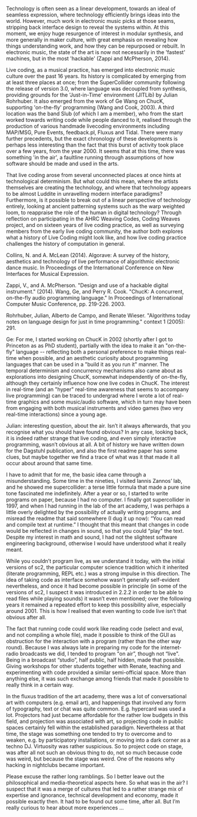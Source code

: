 Technology is often seen as a linear development, towards an ideal of seamless expression, where technology efficiently brings ideas into the world. However, much work in electronic music picks at those seams, stripping back interface design to reveal the systems within. At this moment, we enjoy huge resurgence of interest in modular synthesis, and more generally in maker culture, with great emphasis on revealing how things understanding work, and how they can be repurposed or rebuilt. In electronic music, the state of the art is now not necessarily in the 'fastest' machines, but in the most 'hackable' (Zappi and McPherson, 2014).

Live coding, as a musical practice, has emerged into electronic music culture over the past 16 years. Its history is complicated by emerging from at least three places at once; from the SuperCollider community following the release of version 3.0, where language was decoupled from synthesis, providing grounds for the 'Just-in-Time' environment (JITLib) by Julian Rohrhuber. It also emerged from the work of Ge Wang on ChucK, supporting 'on-the-fly' programming (Wang and Cook, 2003). A third location was the band Slub (of which I am a member), who from the start worked towards writing code while people danced to it, realised through the production of various handmade livecoding environments including MAP/MSG, Pure Events, feedback.pl, Fluxus and Tidal. There were many further precedents, but the exact chronology of these developments is perhaps less interesting than the fact that this burst of activity took place over a few years, from the year 2000. It seems that at this time, there was something 'in the air', a faultline running through assumptions of how software should be made and used in the arts.

That live coding arose from several unconnected places at once hints at technological determinism. But what could this mean, where the artists themselves are creating the technology, and where that technology appears to be almost Luddite in unravelling modern interface paradigms? Furthermore, is it possible to break out of a linear perspective of technology entirely, looking at ancient patterning systems such as the warp weighted loom, to reappraise the role of the human in digital technology?
Through reflection on participating in the AHRC Weaving Codes, Coding Weaves project, and on sixteen years of live coding practice, as well as surveying members from the early live coding community, the author both explores what a history of Live Coding might look like, and how live coding practice challenges the history of computation in general.

Collins, N. and A. McLean (2014). Algorave: A survey of the history, aesthetics and technology of live performance of algorithmic electronic dance music. In Proceedings of the International Conference on New Interfaces for Musical Expression.

Zappi, 	V., and A. McPherson. "Design and use of a hackable digital instrument." (2014).
Wang, Ge, and Perry R. Cook. "ChucK: A concurrent, on-the-fly audio programming language." In Proceedings of International Computer Music Conference, pp. 219-226. 2003.

Rohrhuber, Julian, Alberto de Campo, and Renate Wieser. "Algorithms today notes on language design for just in time programming." context 1 (2005): 291.


Ge: For me, I started working on ChucK in 2002 (shortly after I got to Princeton as as PhD student), partially with the idea to make it an "on-the-fly" language -- reflecting both a personal preference to make things real-time when possible, and an aesthetic curiosity about programming languages that can be used in a "build it as you run it" manner. The temporal determinism and concurrency mechanisms also came about as explorations into designing ChucK, somewhat independently of on-the-fly, although they certainly influence how one live codes in ChucK.  The interest in real-time (and an "hyper" real-time awareness that seems to accompany live programming) can be traced to undergrad where I wrote a lot of real-time graphics and some music/audio software, which in turn may have been from engaging with both musical instruments and video games (two very real-time interactions) since a young age.

Julian: interesting question, about the air. Isn’t it always afterwards, that you recognise what you should have found obvious? In any case, looking back, it is indeed rather strange that live coding, and even simply interactive programming, wasn’t obvious at all. A bit of history we have written down for the Dagstuhl publication, and also the first readme paper has some clues, but maybe together we find a trace of what was it that made it all occur about around that same time.

I have to admit that for me, the basic idea came through a misunderstanding. Some time in the nineties, I visited Iannis Zannos’ lab, and he showed me supercollider: a terse little formula that made a pure sine tone fascinated me indefinitely. After a year or so, I started to write programs on paper, because I had no computer. I finally got supercollider in 1997, and when I had running in the lab of the art academy, I was perhaps a little overly delighted by the possibility of actually writing programs, and misread the readme that said somewhere (I dug it up now): “You can read and compile text at runtime.” I thought that this meant that changes in code would be reflected in changes in sound, so that you could “play" the text. Despite my interest in math and sound, I had not the slightest software engineering background, otherwise I would have understood what it really meant.

While you couldn’t program live, as we understand it today, with the initial versions of sc2, the particular computer science tradition which it inherited (literate programming, REPL etc.) was a strong impulse in this direction. The idea of taking code as interface somehow wasn’t generally self-evident nevertheless, and once it had become possible in principle (in some of the versions of sc2, I suspect it was introduced in 2.2.2 in order to be able to read files while playing sounds) it wasn’t even mentioned; over the following years it remained a repeated effort to keep this possibility alive, especially around 2001. This is how I realised that even wanting to code live isn’t that obvious after all.

The fact that running code could work like reading code (select and eval, and not compiling a whole file), made it possible to think of the GUI as obstruction for the interaction with a program (rather than the other way round). Because I was always late in preparing my code for the internet-radio broadcasts we did, I tended to program "on air”, though not “live". Being in a broadcast “studio”, half public, half hidden, made that possible. Giving workshops for other students together with Renate, teaching and experimenting with code provided a similar semi-official space. More than anything else, it was such exchange among friends that made it possible to really think in a certain way.

In the fluxus tradition of the art academy, there was a lot of conversational art with computers (e.g. email art), and happenings that involved any form of typography, text or chat was quite common. E.g. hypercard was used a lot. Projectors had just became affordable for the rather low budgets in this field, and projection was associated with art, so projecting code in public spaces certainly fell within the established paradigm. Nevertheless at that time, the stage was something one tended to try to overcome and to weaken, e.g. by participatory installations, or moving into a dark corner as a techno DJ. Virtuosity was rather suspicious. So to project code on stage, was after all not such an obvious thing to do, not so much because code was weird, but because the stage was weird. One of the reasons why hacking in nightclubs became important.

Please excuse the rather long ramblings. So I better leave out the philosophical and media-theoretical aspects here. So what was in the air? I suspect that it was a merge of cultures that led to a rather strange mix of expertise and ignorance, technical development and economy, made it possible exactly then. It had to be found out some time, after all. But I’m really curious to hear about more experiences ...
